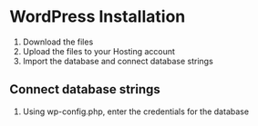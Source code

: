 # WordPress Installation
1. Download the files
2. Upload the files to your Hosting account
3. Import the database and connect database strings

## Connect database strings

1. Using wp-config.php, enter the credentials for the database
